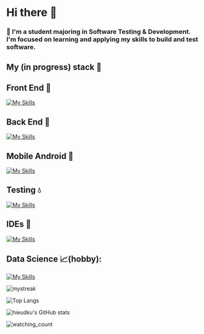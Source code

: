 # Hi there 👋

<!--
**hieudku/hieuDku** is a ✨ _special_ ✨ repository because its `README.md` (this file) appears on your GitHub profile.

Here are some ideas to get you started:
-->
### 🔭 I'm a student majoring in Software Testing & Development. I'm focused on learning and applying my skills to build and test software.

## My (in progress) stack :open_file_folder:
  
## Front End :gift: 
      
[![My Skills](https://skillicons.dev/icons?i=js,react,html,css)](https://skillicons.dev)


## Back End :electric_plug: 
      
[![My Skills](https://skillicons.dev/icons?i=java,cs,dotnet,nodejs)](https://skillicons.dev)


## Mobile Android :moyai:
      
[![My Skills](https://skillicons.dev/icons?i=androidstudio,java,gradle)](https://skillicons.dev)


## Testing :droplet:
      
[![My Skills](https://skillicons.dev/icons?i=nodejs,selenium)](https://skillicons.dev)


## IDEs :hammer:
      
[![My Skills](https://skillicons.dev/icons?i=visualstudio,vscode,androidstudio,unity,anaconda)](https://skillicons.dev)


## Data Science :chart_with_upwards_trend:(hobby):
      
[![My Skills](https://skillicons.dev/icons?i=,r,py)](https://skillicons.dev)

  
  


<img src="https://github-readme-streak-stats.herokuapp.com/?user=hieudku&theme=tokyonight" alt="mystreak"/>

![Top Langs](https://github-readme-stats.vercel.app/api?username=hieudku&theme=algolia&show_icons=true)
  
![hieudku's GitHub stats](https://github-readme-stats.vercel.app/api/top-langs?username=hieudku&hide=html,scss,stylus,blade,jupyter%20notebook,python,css,shell,batchfile,dockerfile,typescript&theme=algolia&show_icons=true)
  
<img src="https://widgetbite.com/stats/hieudku" alt="watching_count" />


  




